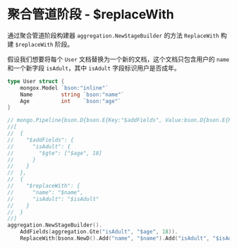 # 聚合管道阶段 - $replaceWith
通过聚合管道阶段构建器 `aggregation.NewStageBuilder` 的方法 `ReplaceWith` 构建 `$replaceWith` 阶段。

假设我们想要将每个 `User` 文档替换为一个新的文档，这个文档只包含用户的 `name` 和一个新字段 `isAdult`，其中 `isAdult` 字段标识用户是否成年。

```go
type User struct {
	mongox.Model `bson:"inline"`
	Name         string `bson:"name"`
	Age          int    `bson:"age"`
}

// mongo.Pipeline{bson.D{bson.E{Key:"$addFields", Value:bson.D{bson.E{Key:"isAdult", Value:bson.D{bson.E{Key:"$gte", Value:[]interface {}{"$age", 18}}}}}}}, bson.D{bson.E{Key:"$replaceWith", Value:bson.D{bson.E{Key:"name", Value:"$name"}, bson.E{Key:"isAdult", Value:"$isAdult"}}}}}
//[
//  {
//    "$addFields": {
//      "isAdult": {
//        "$gte": ["$age", 18]
//      }
//    }
//  },
//  {
//    "$replaceWith": {
//      "name": "$name",
//      "isAdult": "$isAdult"
//    }
//  }
//]
aggregation.NewStageBuilder().
    AddFields(aggregation.Gte("isAdult", "$age", 18)).
    ReplaceWith(bsonx.NewD().Add("name", "$name").Add("isAdult", "$isAdult").Build()).Build()
```